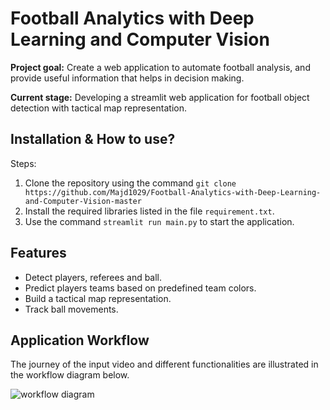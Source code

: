 
# Football Analytics with Deep Learning and Computer Vision

**Project goal:** Create a web application to automate football analysis, and provide useful information that helps in decision making.


**Current stage:** Developing a streamlit web application for football object detection with tactical map representation.



## Installation & How to use?

Steps:
1. Clone the repository using the command `git clone https://github.com/Majd1029/Football-Analytics-with-Deep-Learning-and-Computer-Vision-master `
2. Install the required libraries listed in the file `requirement.txt`.
3. Use the command `streamlit run main.py` to start the application.
    
## Features

- Detect players, referees and ball.
- Predict players teams based on predefined team colors.
- Build a tactical map representation.
- Track ball movements.


## Application Workflow

The journey of the input video and different functionalities are illustrated in the workflow diagram below.

![workflow diagram](https://github.com/Majd1029/Football-Analytics-with-Deep-Learning-and-Computer-Vision/62519374/8a934460-5f7f-4170-a2b2-d89c77fce2fe)
